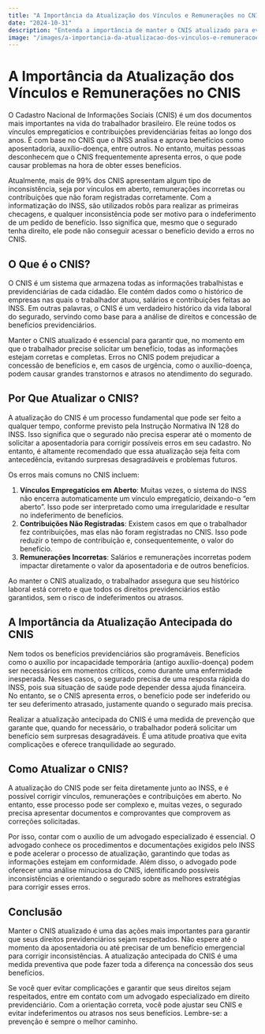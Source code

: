 ```yaml
---
title: "A Importância da Atualização dos Vínculos e Remunerações no CNIS"
date: "2024-10-31"
description: "Entenda a importância de manter o CNIS atualizado para evitar problemas na concessão de benefícios do INSS. Saiba como a atualização preventiva garante segurança e acesso aos seus direitos."
image: "/images/a-importancia-da-atualizacao-dos-vinculos-e-remuneracoes-no-cnis.jpg"
---
```


# A Importância da Atualização dos Vínculos e Remunerações no CNIS

O Cadastro Nacional de Informações Sociais (CNIS) é um dos documentos mais importantes na vida do trabalhador brasileiro. Ele reúne todos os vínculos empregatícios e contribuições previdenciárias feitas ao longo dos anos. É com base no CNIS que o INSS analisa e aprova benefícios como aposentadoria, auxílio-doença, entre outros. No entanto, muitas pessoas desconhecem que o CNIS frequentemente apresenta erros, o que pode causar problemas na hora de obter esses benefícios.

Atualmente, mais de 99% dos CNIS apresentam algum tipo de inconsistência, seja por vínculos em aberto, remunerações incorretas ou contribuições que não foram registradas corretamente. Com a informatização do INSS, são utilizados robôs para realizar as primeiras checagens, e qualquer inconsistência pode ser motivo para o indeferimento de um pedido de benefício. Isso significa que, mesmo que o segurado tenha direito, ele pode não conseguir acessar o benefício devido a erros no CNIS.

## O Que é o CNIS?

O CNIS é um sistema que armazena todas as informações trabalhistas e previdenciárias de cada cidadão. Ele contém dados como o histórico de empresas nas quais o trabalhador atuou, salários e contribuições feitas ao INSS. Em outras palavras, o CNIS é um verdadeiro histórico da vida laboral do segurado, servindo como base para a análise de direitos e concessão de benefícios previdenciários.

Manter o CNIS atualizado é essencial para garantir que, no momento em que o trabalhador precise solicitar um benefício, todas as informações estejam corretas e completas. Erros no CNIS podem prejudicar a concessão de benefícios e, em casos de urgência, como o auxílio-doença, podem causar grandes transtornos e atrasos no atendimento do segurado.

## Por Que Atualizar o CNIS?

A atualização do CNIS é um processo fundamental que pode ser feito a qualquer tempo, conforme previsto pela Instrução Normativa IN 128 do INSS. Isso significa que o segurado não precisa esperar até o momento de solicitar a aposentadoria para corrigir possíveis erros em seu cadastro. No entanto, é altamente recomendado que essa atualização seja feita com antecedência, evitando surpresas desagradáveis e problemas futuros.

Os erros mais comuns no CNIS incluem:

1. **Vínculos Empregatícios em Aberto**: Muitas vezes, o sistema do INSS não encerra automaticamente um vínculo empregatício, deixando-o “em aberto”. Isso pode ser interpretado como uma irregularidade e resultar no indeferimento de benefícios.
2. **Contribuições Não Registradas**: Existem casos em que o trabalhador fez contribuições, mas elas não foram registradas no CNIS. Isso pode reduzir o tempo de contribuição e, consequentemente, o valor do benefício.
3. **Remunerações Incorretas**: Salários e remunerações incorretas podem impactar diretamente o valor da aposentadoria e de outros benefícios.

Ao manter o CNIS atualizado, o trabalhador assegura que seu histórico laboral está correto e que todos os direitos previdenciários estão garantidos, sem o risco de indeferimentos ou atrasos.

## A Importância da Atualização Antecipada do CNIS

Nem todos os benefícios previdenciários são programáveis. Benefícios como o auxílio por incapacidade temporária (antigo auxílio-doença) podem ser necessários em momentos críticos, como durante uma enfermidade inesperada. Nesses casos, o segurado precisa de uma resposta rápida do INSS, pois sua situação de saúde pode depender dessa ajuda financeira. No entanto, se o CNIS apresenta erros, o benefício pode ser indeferido ou ter seu deferimento atrasado, justamente quando o segurado mais precisa.

Realizar a atualização antecipada do CNIS é uma medida de prevenção que garante que, quando for necessário, o trabalhador poderá solicitar um benefício sem surpresas desagradáveis. É uma atitude proativa que evita complicações e oferece tranquilidade ao segurado.

## Como Atualizar o CNIS?

A atualização do CNIS pode ser feita diretamente junto ao INSS, e é possível corrigir vínculos, remunerações e contribuições em aberto. No entanto, esse processo pode ser complexo e, muitas vezes, o segurado precisa apresentar documentos e comprovantes que comprovem as correções solicitadas.

Por isso, contar com o auxílio de um advogado especializado é essencial. O advogado conhece os procedimentos e documentações exigidos pelo INSS e pode acelerar o processo de atualização, garantindo que todas as informações estejam em conformidade. Além disso, o advogado pode oferecer uma análise minuciosa do CNIS, identificando possíveis inconsistências e orientando o segurado sobre as melhores estratégias para corrigir esses erros.

## Conclusão

Manter o CNIS atualizado é uma das ações mais importantes para garantir que seus direitos previdenciários sejam respeitados. Não espere até o momento da aposentadoria ou até precisar de um benefício emergencial para corrigir inconsistências. A atualização antecipada do CNIS é uma medida preventiva que pode fazer toda a diferença na concessão dos seus benefícios.

Se você quer evitar complicações e garantir que seus direitos sejam respeitados, entre em contato com um advogado especializado em direito previdenciário. Com a orientação correta, você pode ajustar seu CNIS e evitar indeferimentos ou atrasos nos seus benefícios. Lembre-se: a prevenção é sempre o melhor caminho.
